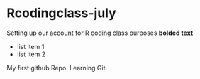 # Rcodingclass-july
Setting up our account for R coding class purposes
**bolded text**

* list item 1
* list item 2

My first github Repo. Learning Git.